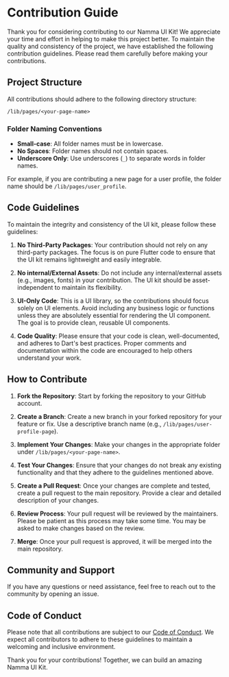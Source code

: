 # Contribution Guide

Thank you for considering contributing to our Namma UI Kit! We appreciate your time and effort in helping to make this project better. To maintain the quality and consistency of the project, we have established the following contribution guidelines. Please read them carefully before making your contributions.

## Project Structure

All contributions should adhere to the following directory structure:

```
/lib/pages/<your-page-name>
```

### Folder Naming Conventions

- **Small-case**: All folder names must be in lowercase.
- **No Spaces**: Folder names should not contain spaces.
- **Underscore Only**: Use underscores (`_`) to separate words in folder names.

For example, if you are contributing a new page for a user profile, the folder name should be `/lib/pages/user_profile`.

## Code Guidelines

To maintain the integrity and consistency of the UI kit, please follow these guidelines:

1. **No Third-Party Packages**: Your contribution should not rely on any third-party packages. The focus is on pure Flutter code to ensure that the UI kit remains lightweight and easily integrable.
   
2. **No internal/External Assets**: Do not include any internal/external assets (e.g., images, fonts) in your contribution. The UI kit should be asset-independent to maintain its flexibility.

3. **UI-Only Code**: This is a UI library, so the contributions should focus solely on UI elements. Avoid including any business logic or functions unless they are absolutely essential for rendering the UI component. The goal is to provide clean, reusable UI components.

4. **Code Quality**: Please ensure that your code is clean, well-documented, and adheres to Dart's best practices. Proper comments and documentation within the code are encouraged to help others understand your work.


## How to Contribute

1. **Fork the Repository**: Start by forking the repository to your GitHub account.

2. **Create a Branch**: Create a new branch in your forked repository for your feature or fix. Use a descriptive branch name (e.g., `/lib/pages/user-profile-page`).

3. **Implement Your Changes**: Make your changes in the appropriate folder under `/lib/pages/<your-page-name>`.

4. **Test Your Changes**: Ensure that your changes do not break any existing functionality and that they adhere to the guidelines mentioned above.

5. **Create a Pull Request**: Once your changes are complete and tested, create a pull request to the main repository. Provide a clear and detailed description of your changes.

6. **Review Process**: Your pull request will be reviewed by the maintainers. Please be patient as this process may take some time. You may be asked to make changes based on the review.

7. **Merge**: Once your pull request is approved, it will be merged into the main repository.

## Community and Support

If you have any questions or need assistance, feel free to reach out to the community by opening an issue.

## Code of Conduct

Please note that all contributions are subject to our [Code of Conduct](https://github.com/Namma-Flutter/namma_ui_kit/blob/master/CODE_OF_CONDUCT.md). We expect all contributors to adhere to these guidelines to maintain a welcoming and inclusive environment.

Thank you for your contributions! Together, we can build an amazing Namma UI Kit.

